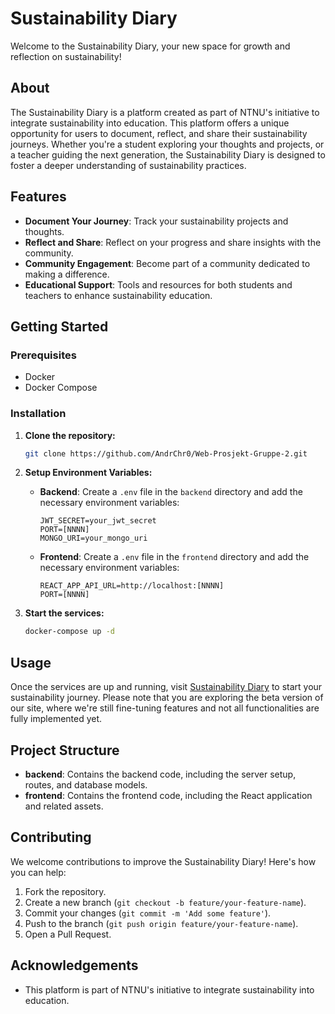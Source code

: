 # Sustainability Diary

Welcome to the Sustainability Diary, your new space for growth and reflection on sustainability!

## About

The Sustainability Diary is a platform created as part of NTNU's initiative to integrate sustainability into education. This platform offers a unique opportunity for users to document, reflect, and share their sustainability journeys. Whether you're a student exploring your thoughts and projects, or a teacher guiding the next generation, the Sustainability Diary is designed to foster a deeper understanding of sustainability practices.

## Features

- **Document Your Journey**: Track your sustainability projects and thoughts.
- **Reflect and Share**: Reflect on your progress and share insights with the community.
- **Community Engagement**: Become part of a community dedicated to making a difference.
- **Educational Support**: Tools and resources for both students and teachers to enhance sustainability education.

## Getting Started

### Prerequisites

- Docker
- Docker Compose

### Installation

1. **Clone the repository:**

    ```sh
    git clone https://github.com/AndrChr0/Web-Prosjekt-Gruppe-2.git
    ```

2. **Setup Environment Variables:**

    - **Backend**: Create a `.env` file in the `backend` directory and add the necessary environment variables:

        ```env
        JWT_SECRET=your_jwt_secret
        PORT=[NNNN]
        MONGO_URI=your_mongo_uri
        ```

    - **Frontend**: Create a `.env` file in the `frontend` directory and add the necessary environment variables:

        ```env
        REACT_APP_API_URL=http://localhost:[NNNN]
        PORT=[NNNN]
        ```

3. **Start the services:**

    ```sh
    docker-compose up -d
    ```

## Usage

Once the services are up and running, visit [Sustainability Diary](https://team2.sustainability.it.ntnu.no/) to start your sustainability journey. Please note that you are exploring the beta version of our site, where we're still fine-tuning features and not all functionalities are fully implemented yet.

## Project Structure

- **backend**: Contains the backend code, including the server setup, routes, and database models.
- **frontend**: Contains the frontend code, including the React application and related assets.

## Contributing

We welcome contributions to improve the Sustainability Diary! Here's how you can help:

1. Fork the repository.
2. Create a new branch (`git checkout -b feature/your-feature-name`).
3. Commit your changes (`git commit -m 'Add some feature'`).
4. Push to the branch (`git push origin feature/your-feature-name`).
5. Open a Pull Request.

## Acknowledgements

- This platform is part of NTNU's initiative to integrate sustainability into education.


